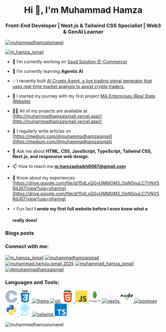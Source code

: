 <h1 align="center">Hi 👋, I'm Muhammad Hamza</h1>
<h3 align="center">Front-End Developer | Next.js & Tailwind CSS Specialist | Web3 & GenAI Learner</h3>

<p align="left"> <a href="https://github.com/ryo-ma/github-profile-trophy"><img src="https://github-profile-trophy.vercel.app/?username=muhammadhamzaismaeel" alt="muhammadhamzaismaeel" /></a> </p>

<p align="left"> <a href="https://twitter.com/m_hamza_ismail" target="blank"><img src="https://img.shields.io/twitter/follow/m_hamza_ismail?logo=twitter&style=for-the-badge" alt="m_hamza_ismail" /></a> </p>

- 🔭 I’m currently working on [Saud Solution (E-Commerce)](https://saudsolutions.com/)

- 🌱 I’m currently learning **Agentic AI**

- 💡 I recently built [AI Crypto Agent, a live trading signal generator that uses real-time market analysis to assist crypto traders.](https://aicryptoagent.vercel.app/)

- 🌱 I started my journey with my first project [MA Enterprises (Real State Website)](https://real-state-website-puce.vercel.app/)

- 👨‍💻 All of my projects are available at [http://muhammadhamzaismail.vercel.app/](http://muhammadhamzaismail.vercel.app/)

- 📝 I regularly write articles on [https://medium.com/@muhammadhamzaismail](https://medium.com/@muhammadhamzaismail)

- 💬 Ask me about **HTML, CSS, JavaScript, TypeScript, Tailwind CSS, Next.js, and responsive web design.**

- 📫 How to reach me **m.hamzashaikh6067@gmail.com**

- 📄 Know about my experiences [https://drive.google.com/file/d/15dLxQGyUMMGM3_OpNGnuLC7VNVSRdJ67/view?usp=sharing](https://drive.google.com/file/d/15dLxQGyUMMGM3_OpNGnuLC7VNVSRdJ67/view?usp=sharing)

- ⚡ Fun fact **I wrote my first full website before I even knew what a <div> really does!**

### Blogs posts
<!-- BLOG-POST-LIST:START -->
<!-- BLOG-POST-LIST:END -->

<h3 align="left">Connect with me:</h3>
<p align="left">
<a href="https://twitter.com/m_hamza_ismail" target="blank"><img align="center" src="https://raw.githubusercontent.com/rahuldkjain/github-profile-readme-generator/master/src/images/icons/Social/twitter.svg" alt="m_hamza_ismail" height="30" width="40" /></a>
<a href="https://linkedin.com/in/muhammadhamzaismail" target="blank"><img align="center" src="https://raw.githubusercontent.com/rahuldkjain/github-profile-readme-generator/master/src/images/icons/Social/linked-in-alt.svg" alt="muhammadhamzaismail" height="30" width="40" /></a>
<a href="https://fb.com/muhammad.hamza.ismail.2025" target="blank"><img align="center" src="https://raw.githubusercontent.com/rahuldkjain/github-profile-readme-generator/master/src/images/icons/Social/facebook.svg" alt="muhammad.hamza.ismail.2025" height="30" width="40" /></a>
<a href="https://instagram.com/muhammad_hamza_ismail" target="blank"><img align="center" src="https://raw.githubusercontent.com/rahuldkjain/github-profile-readme-generator/master/src/images/icons/Social/instagram.svg" alt="muhammad_hamza_ismail" height="30" width="40" /></a>
<a href="https://medium.com/@muhammadhamzaismail" target="blank"><img align="center" src="https://raw.githubusercontent.com/rahuldkjain/github-profile-readme-generator/master/src/images/icons/Social/medium.svg" alt="@muhammadhamzaismail" height="30" width="40" /></a>
</p>

<h3 align="left">Languages and Tools:</h3>
<p align="left"> <a href="https://www.cprogramming.com/" target="_blank" rel="noreferrer"> <img src="https://raw.githubusercontent.com/devicons/devicon/master/icons/c/c-original.svg" alt="c" width="40" height="40"/> </a> <a href="https://www.w3schools.com/css/" target="_blank" rel="noreferrer"> <img src="https://raw.githubusercontent.com/devicons/devicon/master/icons/css3/css3-original-wordmark.svg" alt="css3" width="40" height="40"/> </a> <a href="https://www.figma.com/" target="_blank" rel="noreferrer"> <img src="https://www.vectorlogo.zone/logos/figma/figma-icon.svg" alt="figma" width="40" height="40"/> </a> <a href="https://git-scm.com/" target="_blank" rel="noreferrer"> <img src="https://www.vectorlogo.zone/logos/git-scm/git-scm-icon.svg" alt="git" width="40" height="40"/> </a> <a href="https://www.w3.org/html/" target="_blank" rel="noreferrer"> <img src="https://raw.githubusercontent.com/devicons/devicon/master/icons/html5/html5-original-wordmark.svg" alt="html5" width="40" height="40"/> </a> <a href="https://developer.mozilla.org/en-US/docs/Web/JavaScript" target="_blank" rel="noreferrer"> <img src="https://raw.githubusercontent.com/devicons/devicon/master/icons/javascript/javascript-original.svg" alt="javascript" width="40" height="40"/> </a> <a href="https://www.mongodb.com/" target="_blank" rel="noreferrer"> <img src="https://raw.githubusercontent.com/devicons/devicon/master/icons/mongodb/mongodb-original-wordmark.svg" alt="mongodb" width="40" height="40"/> </a> <a href="https://nextjs.org/" target="_blank" rel="noreferrer"> <img src="https://cdn.worldvectorlogo.com/logos/nextjs-2.svg" alt="nextjs" width="40" height="40"/> </a> <a href="https://nodejs.org" target="_blank" rel="noreferrer"> <img src="https://raw.githubusercontent.com/devicons/devicon/master/icons/nodejs/nodejs-original-wordmark.svg" alt="nodejs" width="40" height="40"/> </a> <a href="https://postman.com" target="_blank" rel="noreferrer"> <img src="https://www.vectorlogo.zone/logos/getpostman/getpostman-icon.svg" alt="postman" width="40" height="40"/> </a> <a href="https://www.python.org" target="_blank" rel="noreferrer"> <img src="https://raw.githubusercontent.com/devicons/devicon/master/icons/python/python-original.svg" alt="python" width="40" height="40"/> </a> <a href="https://reactjs.org/" target="_blank" rel="noreferrer"> <img src="https://raw.githubusercontent.com/devicons/devicon/master/icons/react/react-original-wordmark.svg" alt="react" width="40" height="40"/> </a> <a href="https://tailwindcss.com/" target="_blank" rel="noreferrer"> <img src="https://www.vectorlogo.zone/logos/tailwindcss/tailwindcss-icon.svg" alt="tailwind" width="40" height="40"/> </a> <a href="https://www.typescriptlang.org/" target="_blank" rel="noreferrer"> <img src="https://raw.githubusercontent.com/devicons/devicon/master/icons/typescript/typescript-original.svg" alt="typescript" width="40" height="40"/> </a> </p>

<p><img align="center" src="https://github-readme-stats.vercel.app/api/top-langs?username=muhammadhamzaismaeel&show_icons=true&locale=en&layout=compact" alt="muhammadhamzaismaeel" /></p>
